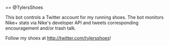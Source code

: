 == @TylersShoes

This bot controls a Twitter account for my running shoes.
The bot monitors Nike+ stats via Nike's developer API
and tweets corresponding
encouragement and/or trash talk.

Follow my shoes at http://twitter.com/tylersshoes!

